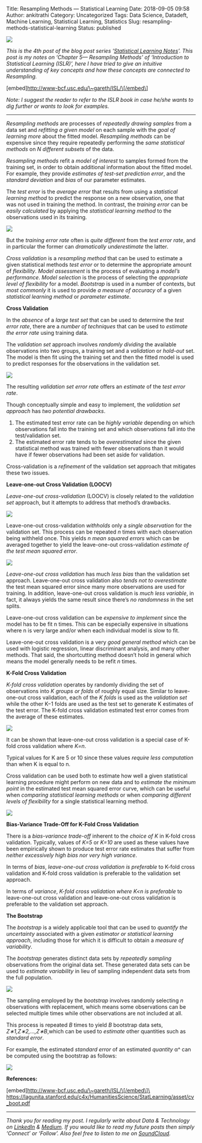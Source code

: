 Title: Resampling Methods — Statistical Learning
Date: 2018-09-05 09:58
Author: ankitrathi
Category: Uncategorized
Tags: Data Science, Datadeft, Machine Learning, Statistical Learning, Statistics
Slug: resampling-methods-statistical-learning
Status: published

![](https://cdn-images-1.medium.com/max/1200/1*__sUH96lwPg_ERWDFWAwnA.png)

*This is the 4th post of the blog post series ‘*[*Statistical Learning Notes*](https://medium.com/@rathi.ankit/statistical-learning-notes-series-c8c218102ae0)*’. This post is my notes on ‘Chapter 5— Resampling Methods’ of ‘Introduction to Statistical Learning (ISLR)’, here I have tried to give an intuitive understanding of key concepts and how these concepts are connected to Resampling.*

\[embed\]http://www-bcf.usc.edu/\~gareth/ISL/\[/embed\]

*Note: I suggest the reader to refer to the ISLR book in case he/she wants to dig further or wants to look for examples.*

------------------------------------------------------------------------

*Resampling methods* are processes of *repeatedly drawing samples* from a data set and *refitting a given model* on each sample with the *goal of learning more* about the fitted model. *Resampling methods* can be expensive since they require repeatedly performing the *same statistical methods* on *N different subsets* of the data.

*Resampling methods* refit a *model of interest* to samples formed from the training set, in order to obtain additional information about the fitted model. For example, they provide *estimates of test-set prediction error*, and the *standard deviation* and *bias* of our parameter estimates.

The *test error* is the *average error* that results from using a *statistical learning method* to predict the response on a new observation, one that was not used in training the method. In contrast, the *training error* can be *easily calculated* by applying the *statistical learning method* to the observations used in its training.

![](https://cdn-images-1.medium.com/max/800/1*-nIi8cVzCfxSalmbAsGDTw.png)

But the *training error rate* often is *quite different* from the *test error rate*, and in particular the former can *dramatically underestimate* the latter.

*Cross validation* is a *resampling method* that can be used to estimate a given statistical methods *test error* or to determine the appropriate amount of *flexibility*. *Model assessment* is the process of evaluating a *model’s performance*. *Model selection* is the process of selecting the *appropriate level of flexibility* for a model. *Bootstrap* is used in a number of contexts, but *most commonly* it is used to provide *a measure of accuracy* of a given *statistical learning method* or *parameter estimate*.

**Cross Validation**

In the *absence* of a *large test set* that can be used to determine the *test error rate*, there are a *number of techniques* that can be used to *estimate the error rate* using training data.

The *validation set* approach involves *randomly dividing* the available observations into two groups, a training set and a *validation* or *hold-out* set. The model is then fit using the training set and then the fitted model is used to predict responses for the observations in the validation set.

![](https://cdn-images-1.medium.com/max/800/1*bAEW6gdHqAm9SEeslISeLA.png)

The resulting *validation set error rate* offers an *estimate* of the *test error rate*.

Though conceptually simple and easy to implement, the *validation set approach* has *two potential drawbacks*.

1.  The estimated test error rate can be *highly variable* depending on which observations fall into the training set and which observations fall into the test/validation set.
2.  The estimated error rate tends to be *overestimated* since the given statistical method was trained with fewer observations than it would have if fewer observations had been set aside for validation.

Cross-validation is a *refinement* of the validation set approach that mitigates these two issues.

**Leave-one-out Cross Validation (LOOCV)**

*Leave-one-out cross-validation* (LOOCV) is closely related to the *validation set* approach, but it attempts to address that method’s drawbacks.

![](https://cdn-images-1.medium.com/max/800/1*ZxGuHLt0qGLbpZBXxo4Qsg.png)

Leave-one-out cross-validation *withholds* only a *single observation* for the validation set. This process can be repeated *n* times with each observation being withheld once. This yields *n* *mean squared errors* which can be averaged together to yield the leave-one-out cross-validation *estimate of the test mean squared error*.

![](https://cdn-images-1.medium.com/max/800/1*VYREzlfNLPkMfXClss7TEg.png)

*Leave-one-out cross validation* has much *less bias* than the validation set approach. Leave-one-out cross validation also *tends not to overestimate* the test mean squared error since many more observations are used for training. In addition, leave-one-out cross validation is *much less variable*, in fact, it always yields the same result since there’s *no randomness* in the set splits.

Leave-one-out cross validation can be *expensive to implement* since the model has to be fit n times. This can be especially expensive in situations where n is very large and/or when each individual model is slow to fit.

Leave-one-out cross validation is a very *good general method* which can be used with logistic regression, linear discriminant analysis, and many other methods. That said, the shortcutting method doesn’t hold in general which means the model generally needs to be refit *n* times.

**K-Fold Cross Validation**

*K-fold cross validation* operates by randomly dividing the set of observations into *K groups or folds* of roughly equal size. Similar to leave-one-out cross validation, each of the *K folds* is used as the *validation set* while the other K−1 folds are used as the test set to generate K estimates of the test error. The K-fold cross validation estimated test error comes from the average of these estimates.

![](https://cdn-images-1.medium.com/max/800/1*uj5bBrYbVSqXBma7GgbLdQ.png)

It can be shown that leave-one-out cross validation is a special case of K-fold cross validation where *K=n*.

Typical values for K are 5 or 10 since these values *require less computation* than when K is equal to n.

Cross validation can be used both to estimate how well a given statistical learning procedure might perform on new data and to *estimate the minimum point* in the estimated test mean squared error curve, which can be useful when *comparing statistical learning methods* or when *comparing different levels of flexibility* for a single statistical learning method.

![](https://cdn-images-1.medium.com/max/800/1*ozvgGozsJzee8IPuSTUh2g.png)

**Bias-Variance Trade-Off for K-Fold Cross Validation**

There is a *bias-variance trade-off* inherent to the *choice of K* in K-fold cross validation. Typically, values of *K=5* or *K=10* are used as these values have been empirically shown to produce test error rate estimates that suffer from *neither excessively high bias nor very high variance*.

In terms of *bias*, *leave-one-out cross validation is preferable* to K-fold cross validation and K-fold cross validation is preferable to the validation set approach.

In terms of *variance*, *K-fold cross validation where K\<n is preferable* to leave-one-out cross validation and leave-one-out cross validation is preferable to the validation set approach.

**The Bootstrap**

The *bootstrap* is a widely applicable tool that can be used to *quantify the uncertainty* associated with a given *estimator or statistical learning approach*, including those for which it is difficult to obtain a *measure of variability*.

The *bootstrap* generates distinct data sets by *repeatedly sampling* observations from the original data set. These generated data sets can be used to *estimate variability* in lieu of sampling independent data sets from the full population.

![](https://cdn-images-1.medium.com/max/800/0*sAoa2xdY9twgTSZz.png)

The sampling employed by the *bootstrap* involves randomly selecting *n* observations with replacement, which means some observations can be selected multiple times while other observations are not included at all.

This process is repeated *B* times to yield *B* bootstrap data sets, *Z∗1,Z∗2,…,Z∗B*,which can be used to *estimate* other quantities such as *standard error*.

For example, the estimated *standard error* of an estimated *quantity* α\^ can be computed using the bootstrap as follows:

![](https://cdn-images-1.medium.com/max/800/1*f5seqrA82RLF6RU_Y3Hk_w.png)

**References:**

\[embed\]http://www-bcf.usc.edu/\~gareth/ISL/\[/embed\]\
<https://lagunita.stanford.edu/c4x/HumanitiesScience/StatLearning/asset/cv_boot.pdf>

------------------------------------------------------------------------

*Thank you for reading my post. I regularly write about Data & Technology on* [*LinkedIn*](https://www.linkedin.com/today/posts/ankitrathi) *&* [*Medium*](https://medium.com/@rathi.ankit)*. If you would like to read my future posts then simply ‘Connect’ or ‘Follow’. Also feel free to listen to me on* [*SoundCloud*](https://soundcloud.com/ankitrathi)*.*
